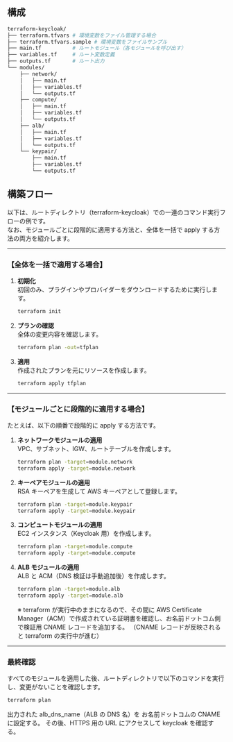## 構成

```bash
terraform-keycloak/
├── terraform.tfvars # 環境変数をファイル管理する場合
├── terraform.tfvars.sample # 環境変数をファイルサンプル
├── main.tf          # ルートモジュール（各モジュールを呼び出す）
├── variables.tf     # ルート変数定義
├── outputs.tf       # ルート出力
└── modules/
    ├── network/
    │   ├── main.tf
    │   ├── variables.tf
    │   └── outputs.tf
    ├── compute/
    │   ├── main.tf
    │   ├── variables.tf
    │   └── outputs.tf
    ├── alb/
    │   ├── main.tf
    │   ├── variables.tf
    │   └── outputs.tf
    └── keypair/
        ├── main.tf
        ├── variables.tf
        └── outputs.tf
```

## 構築フロー

以下は、ルートディレクトリ（terraform-keycloak）での一連のコマンド実行フローの例です。  
なお、モジュールごとに段階的に適用する方法と、全体を一括で apply する方法の両方を紹介します。

---

### 【全体を一括で適用する場合】

1. **初期化**  
   初回のみ、プラグインやプロバイダーをダウンロードするために実行します。

   ```bash
   terraform init
   ```

2. **プランの確認**  
   全体の変更内容を確認します。

   ```bash
   terraform plan -out=tfplan
   ```

3. **適用**  
   作成されたプランを元にリソースを作成します。
   ```bash
   terraform apply tfplan
   ```

---

### 【モジュールごとに段階的に適用する場合】

たとえば、以下の順番で段階的に apply する方法です。

1. **ネットワークモジュールの適用**  
   VPC、サブネット、IGW、ルートテーブルを作成します。

   ```bash
   terraform plan -target=module.network
   terraform apply -target=module.network
   ```

2. **キーペアモジュールの適用**  
   RSA キーペアを生成して AWS キーペアとして登録します。

   ```bash
   terraform plan -target=module.keypair
   terraform apply -target=module.keypair
   ```

3. **コンピュートモジュールの適用**  
   EC2 インスタンス（Keycloak 用）を作成します。

   ```bash
   terraform plan -target=module.compute
   terraform apply -target=module.compute
   ```

4. **ALB モジュールの適用**  
   ALB と ACM（DNS 検証は手動追加後）を作成します。

   ```bash
   terraform plan -target=module.alb
   terraform apply -target=module.alb
   ```

   ※ terraform が実行中のままになるので、その間に AWS Certificate Manager（ACM）で作成されている証明書を確認し、お名前ドットコム側で検証用 CNAME レコードを追加する。
   （CNAME レコードが反映されると terraform の実行中が進む）

---

### 最終確認

すべてのモジュールを適用した後、ルートディレクトリで以下のコマンドを実行し、変更がないことを確認します。

```bash
terraform plan
```

出力された alb_dns_name（ALB の DNS 名）を お名前ドットコムの CNAME に設定する。
その後、HTTPS 用の URL にアクセスして keycloak を確認する。
